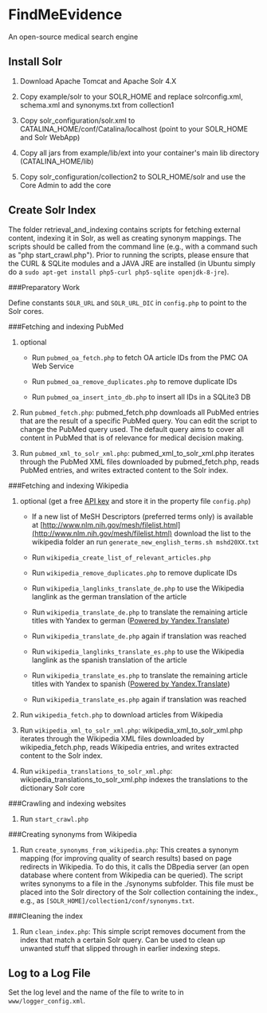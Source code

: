 FindMeEvidence
==============

An open-source medical search engine

Install Solr
------------

1.  Download Apache Tomcat and Apache Solr 4.X

2.  Copy example/solr to your SOLR_HOME and replace solrconfig.xml, schema.xml and synonyms.txt from collection1

3.  Copy solr_configuration/solr.xml to CATALINA_HOME/conf/Catalina/localhost (point to your SOLR_HOME and Solr WebApp)

4.  Copy all jars from example/lib/ext into your container's main lib directory (CATALINA_HOME/lib)

5.  Copy solr_configuration/collection2 to SOLR_HOME/solr and use the Core Admin to add the core

Create Solr Index
-----------------

The folder retrieval_and_indexing contains scripts for fetching external content, indexing it in Solr, as well 
as creating synonym mappings. The scripts should be called from the command line (e.g.,
with a command such as "php start_crawl.php"). Prior to running the scripts, please ensure that the CURL & SQLite modules and a JAVA JRE are installed (in Ubuntu simply do a `sudo apt-get install php5-curl php5-sqlite openjdk-8-jre`).

###Preparatory Work

Define constants `SOLR_URL` and `SOLR_URL_DIC` in `config.php` to point to the Solr cores.

###Fetching and indexing PubMed

1.  optional
    *  Run `pubmed_oa_fetch.php` to fetch OA article IDs from the PMC OA Web Service

    *  Run `pubmed_oa_remove_duplicates.php` to remove duplicate IDs

    *  Run `pubmed_oa_insert_into_db.php` to insert all IDs in a SQLite3 DB

2.  Run `pubmed_fetch.php`:
pubmed_fetch.php downloads all PubMed entries that are the result of a specific PubMed 
query. You can edit the script to change the PubMed query used. The default query aims
to cover all content in PubMed that is of relevance for medical decision making.

3.  Run `pubmed_xml_to_solr_xml.php`:
pubmed_xml_to_solr_xml.php iterates through the PubMed XML files downloaded by 
pubmed_fetch.php, reads PubMed entries, and writes extracted content to the Solr index.

###Fetching and indexing Wikipedia

1.  optional (get a free [API key](https://translate.yandex.com/developers/) and store it in the property file `config.php`)

    *  If a new list of MeSH Descriptors (preferred terms only) is available at [http://www.nlm.nih.gov/mesh/filelist.html](http://www.nlm.nih.gov/mesh/filelist.html) download the list to the wikipedia folder an run `generate_new_english_terms.sh mshd20XX.txt`

    *  Run `wikipedia_create_list_of_relevant_articles.php`

    *  Run `wikipedia_remove_duplicates.php` to remove duplicate IDs

    *  Run `wikipedia_langlinks_translate_de.php` to use the Wikipedia langlink as the german
translation of the article

    *  Run `wikipedia_translate_de.php` to 
translate the remaining article titles with Yandex to german 
([Powered by Yandex.Translate](http://translate.yandex.com/))

    *  Run `wikipedia_translate_de.php` again if translation was reached

    * Run `wikipedia_langlinks_translate_es.php` to use the Wikipedia langlink as the spanish
translation of the article

    *  Run `wikipedia_translate_es.php` to 
translate the remaining article titles with Yandex to spanish 
([Powered by Yandex.Translate](http://translate.yandex.com/))

    *  Run `wikipedia_translate_es.php` again if translation was reached

2.  Run `wikipedia_fetch.php` to download articles from Wikipedia

3.  Run `wikipedia_xml_to_solr_xml.php`:
wikipedia_xml_to_solr_xml.php iterates through the Wikipedia XML files downloaded by 
wikipedia_fetch.php, reads Wikipedia entries, and writes extracted content to the Solr index.

4.  Run `wikipedia_translations_to_solr_xml.php`:
wikipedia_translations_to_solr_xml.php indexes the translations to the dictionary Solr core

###Crawling and indexing websites

1. Run `start_crawl.php`

###Creating synonyms from Wikipedia

1.  Run `create_synonyms_from_wikipedia.php`:
This creates a synonym mapping (for improving quality of search results) based on
page redirects in Wikipedia. To do this, it calls the DBpedia server (an open
database where content from Wikipedia can be queried). The script writes synonyms to a file
in the ./synonyms subfolder. This file must be placed into the Solr directory of the Solr 
collection containing the index., e.g., as `[SOLR_HOME]/collection1/conf/synonyms.txt`.

###Cleaning the index

1.  Run `clean_index.php`:
This simple script removes document from the index that match a certain Solr query.
Can be used to clean up unwanted stuff that slipped through in earlier indexing
steps.

Log to a Log File
-----------------

Set the log level and the name of the file to write to in `www/logger_config.xml`.
